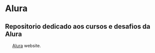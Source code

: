 <h1>Alura</h1>

<h2>Repositorio dedicado aos cursos e desafios da Alura</h2>
<ul>
    <a href="https://www.alura.com.br/">Alura</a> website.
</ul>